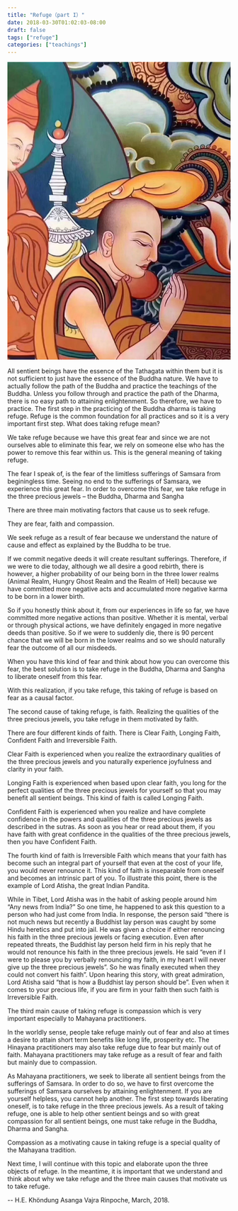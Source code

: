 ```yaml
---
title: "Refuge（part I）"
date: 2018-03-30T01:02:03-08:00
draft: false
tags: ["refuge"]
categories: ["teachings"]
---
```



![img](https://raw.githubusercontent.com/thogmedorje/up/master/uPic/640-20200510091409841.jpeg)


All sentient beings have the essence of the Tathagata within them but it is not sufficient to just have the essence of the Buddha nature. We have to actually follow the path of the Buddha and practice the teachings of the Buddha. Unless you follow through and practice the path of the Dharma, there is no easy path to attaining enlightenment.   So therefore, we have to practice.  The first step in the practicing of the Buddha dharma is taking refuge.  Refuge is the common foundation for all practices and so it is a very important first step. What does taking refuge mean?

We take refuge because we have this great fear and since we are not ourselves able to eliminate this fear, we rely on someone else who has the power to remove this fear within us.  This is the general meaning of taking refuge.

The fear I speak of, is the fear of the limitless sufferings of Samsara from beginingless time.  Seeing no end to the sufferings of Samsara, we experience this great fear.  In order to overcome this fear, we take refuge in the three precious jewels – the Buddha, Dharma and Sangha

There are three main motivating factors that cause us to seek refuge. 

They are fear, faith and compassion.

We seek refuge as a result of fear because we understand the nature of cause and effect as explained by the Buddha to be true.

If we commit negative deeds it will create resultant sufferings. Therefore, if we were to die today, although we all desire a good rebirth, there is however, a higher probability of our being born in the three lower realms (Animal Realm, Hungry Ghost Realm and the Realm of Hell) because we have committed more negative acts and accumulated more negative karma to be born in a lower birth.

So if you honestly think about it, from our experiences in life so far, we have committed more negative actions than positive.  Whether it is mental, verbal or through physical actions, we have definitely engaged in more negative deeds than positive.  So if we were to suddenly die, there is 90 percent chance that we will be born in the lower realms and so we should naturally fear the outcome of all our misdeeds.

When you have this kind of fear and think about how you can overcome this fear, the best solution is to take refuge in the Buddha, Dharma and Sangha to liberate oneself from this fear.



With this realization, if you take refuge, this taking of refuge is based on fear as a causal factor.

The second cause of taking refuge, is faith.  Realizing the qualities of the three precious jewels, you take refuge in them motivated by faith.  

There are four different kinds of faith.  There is Clear Faith, Longing Faith, Confident Faith and Irreversible Faith.  

Clear Faith is experienced when you realize the extraordinary qualities of the three precious jewels and you naturally experience joyfulness and clarity in your faith. 

Longing Faith is experienced when based upon clear faith, you long for the perfect qualities of the three precious jewels for yourself so that you may benefit all sentient beings. This kind of faith is called Longing Faith.

Confident Faith is experienced when you realize and have complete confidence in the powers and qualities of the three precious jewels as described in the sutras.  As soon as you hear or read about them, if you have faith with great confidence in the qualities of the three precious jewels, then you have Confident Faith.

The fourth kind of faith is Irreversible Faith which means that your faith has become such an integral part of yourself that even at the cost of your life, you would never renounce it.  This kind of faith is inseparable from oneself and becomes an intrinsic part of you.  To illustrate this point, there is the example of Lord Atisha, the great Indian Pandita.

While in Tibet, Lord Atisha was in the habit of asking people around him “Any news from India?” So one time, he happened to ask this question to a person who had just come from India.  In response, the person said “there is not much news but recently a Buddhist lay person was caught by some Hindu heretics and put into jail.  He was given a choice if either renouncing his faith in the three precious jewels or facing execution.  Even after repeated threats, the Buddhist lay person held firm in his reply that he would not renounce his faith in the three precious jewels.  He said “even if I were to please you by verbally renouncing my faith, in my heart I will never give up the three precious jewels”.  So he was finally executed when they could not convert his faith”.  Upon hearing this story, with great admiration, Lord Atisha said “that is how a Buddhist lay person should be”.  Even when it comes to your precious life, if you are firm in your faith then such faith is Irreversible Faith.




The third main cause of taking refuge is compassion which is very important especially to Mahayana practitioners.

In the worldly sense, people take refuge mainly out of fear and also at times a desire to attain short term benefits like long life, prosperity etc. The Hinayana practitioners may also take refuge due to fear but mainly out of faith.  Mahayana practitioners may take refuge as a result of fear and faith but mainly due to compassion.

As Mahayana practitioners, we seek to liberate all sentient beings from the sufferings of Samsara.  In order to do so, we have to first overcome the sufferings of Samsara ourselves by attaining enlightenment.  If you are yourself helpless, you cannot help another. The first step towards liberating oneself, is to take refuge in the three precious jewels.  As a result of taking refuge, one is able to help other sentient beings and so with great compassion for all sentient beings, one must take refuge in the Buddha, Dharma and Sangha.  

Compassion as a motivating cause in taking refuge is a special quality of the Mahayana tradition.  

Next time, I will continue with this topic and elaborate upon the three objects of refuge.  In the meantime, it is important that we understand and think about why we take refuge and the three main causes that motivate us to take refuge. 

-- H.E. Khöndung Asanga Vajra Rinpoche, March, 2018.

